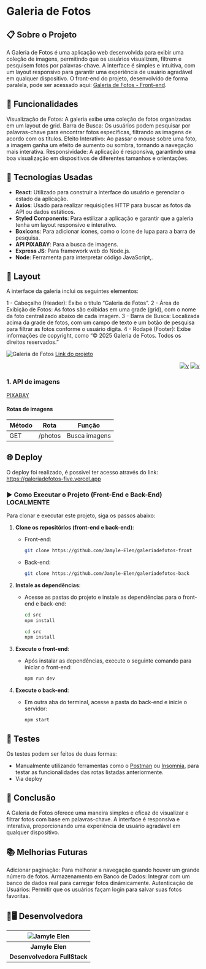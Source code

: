 # Galeria de Fotos

## 📋 Sobre o Projeto
A Galeria de Fotos é uma aplicação web desenvolvida para exibir uma coleção de imagens, permitindo que os usuários visualizem, filtrem e pesquisem fotos por palavras-chave. A interface é simples e intuitiva, com um layout responsivo para garantir uma experiência de usuário agradável em qualquer dispositivo. O front-end do projeto, desenvolvido de forma paralela, pode ser acessado aqui: [Galeria de Fotos - Front-end](https://github.com/Jamyle-Elen/galeriadefotos-front).

## 🚀 Funcionalidades
Visualização de Fotos: A galeria exibe uma coleção de fotos organizadas em um layout de grid.
Barra de Busca: Os usuários podem pesquisar por palavras-chave para encontrar fotos específicas, filtrando as imagens de acordo com os títulos.
Efeito Interativo: Ao passar o mouse sobre uma foto, a imagem ganha um efeito de aumento ou sombra, tornando a navegação mais interativa.
Responsividade: A aplicação é responsiva, garantindo uma boa visualização em dispositivos de diferentes tamanhos e orientações.

## 🚀 Tecnologias Usadas
- **React**: Utilizado para construir a interface do usuário e gerenciar o estado da aplicação.
- **Axios**: Usado para realizar requisições HTTP para buscar as fotos da API ou dados estáticos.
- **Styled Components**: Para estilizar a aplicação e garantir que a galeria tenha um layout responsivo e interativo.
- **Boxicons**: Para adicionar ícones, como o ícone de lupa para a barra de pesquisa.
- **API PIXABAY**: Para a busca de imagens.
- **Express JS**: Para framework web do Node.js.
- **Node**: Ferramenta para interpretar código JavaScript,.

## 📱 Layout
A interface da galeria inclui os seguintes elementos:

1 - Cabeçalho (Header): Exibe o título “Galeria de Fotos”.
2 - Área de Exibição de Fotos: As fotos são exibidas em uma grade (grid), com o nome da foto centralizado abaixo de cada imagem.
3 - Barra de Busca: Localizada acima da grade de fotos, com um campo de texto e um botão de pesquisa para filtrar as fotos conforme o usuário digita.
4 - Rodapé (Footer): Exibe informações de copyright, como “© 2025 Galeria de Fotos. Todos os direitos reservados.”

![Galeria de Fotos](https://github.com/user-attachments/assets/fd864bea-a34d-47fd-bc27-ecd10d0bb9ff)
[Link do projeto](https://galeriadefotos-five.vercel.app)

<div align="end">

[![v](https://github.com/user-attachments/assets/36112c66-7d4e-4b53-a390-891e9adb67cd)](https://www.linkedin.com/in/jamyle-elen/)
[![v](https://github.com/user-attachments/assets/8b37cf0f-c9f9-4ba4-9a10-9510a338d37e)](https://www.instagram.com/umaxayahboa/)

</div>

### 1. API de imagens
[PIXABAY](https://pixabay.com/api/)

#### Rotas de imagens
| Método | Rota                    | Função                      |
| ------ | ----------------------- | --------------------------- |
| GET    | /photos                 | Busca imagens               |

## 🌐 Deploy
O deploy foi realizado, é possivel ter acesso através do link: https://galeriadefotos-five.vercel.app

### ▶ Como Executar o Projeto (Front-End e Back-End) LOCALMENTE
Para clonar e executar este projeto, siga os passos abaixo:
1. **Clone os repositórios (front-end e back-end)**:
   - Front-end:
     ```bash
     git clone https://github.com/Jamyle-Elen/galeriadefotos-front
     ```
   - Back-end:
     ```bash
     git clone https://github.com/Jamyle-Elen/galeriadefotos-back
     ```

2. **Instale as dependências**:
   - Acesse as pastas do projeto e instale as dependências para o front-end e back-end:
     ```bash
     cd src
     npm install
     ```
     ```bash
     cd src
     npm install
     ```

3. **Execute o front-end**:
   - Após instalar as dependências, execute o seguinte comando para iniciar o front-end:
     ```bash
     npm run dev
     ```

4. **Execute o back-end**:
   - Em outra aba do terminal, acesse a pasta do back-end e inicie o servidor:
     ```bash
     npm start
     ```

## 🧪 Testes
Os testes podem ser feitos de duas formas:
- Manualmente utilizando ferramentas como o [Postman](https://www.postman.com/downloads/) ou [Insomnia](https://insomnia.rest/download), para testar as funcionalidades das rotas listadas anteriormente.
- Via deploy

## 📅 Conclusão
A Galeria de Fotos oferece uma maneira simples e eficaz de visualizar e filtrar fotos com base em palavras-chave. A interface é responsiva e interativa, proporcionando uma experiência de usuário agradável em qualquer dispositivo.

## 📚 Melhorias Futuras
Adicionar paginação: Para melhorar a navegação quando houver um grande número de fotos.
Armazenamento em Banco de Dados: Integrar com um banco de dados real para carregar fotos dinâmicamente.
Autenticação de Usuários: Permitir que os usuários façam login para salvar suas fotos favoritas.

## 👩🖥 Desenvolvedora

| ![Jamyle Elen][img2] |
|:--------------------:|
| **Jamyle Elen**      |
| **Desenvolvedora FullStack**     |

[img2]: https://github.com/user-attachments/assets/4b3637cc-e1a0-45e4-af1b-6b37f3626ecb
